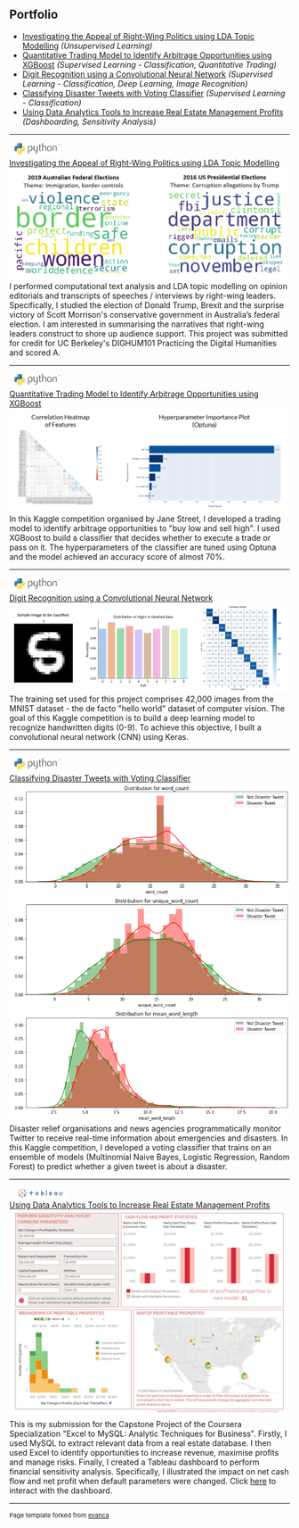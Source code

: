 ## Portfolio

- <a href="#Investigating-the-Appeal-of-Right-Wing-Politics-using-LDA-Topic-Modelling">Investigating the Appeal of Right-Wing Politics using LDA Topic Modelling</a> _(Unsupervised Learning)_
- <a href="#Quantitative-Trading-Model-to-Identify-Arbitrage-Opportunities-using-XGBoost">Quantitative Trading Model to Identify Arbitrage Opportunities using XGBoost</a> _(Supervised Learning - Classification, Quantitative Trading)_
- <a href="#Digit-Recognition-With-CNN">Digit Recognition using a Convolutional Neural Network</a> _(Supervised Learning - Classification, Deep Learning, Image Recognition)_
- <a href="#Classifying_Disaster_Tweets_with_Voting_Classifier">Classifying Disaster Tweets with Voting Classifier</a> _(Supervised Learning - Classification)_ 
- <a href="#Using-Data-Analytics-Tools-to-Increase-Real-Estate-Management-Profits">Using Data Analytics Tools to Increase Real Estate Management Profits</a> _(Dashboarding, Sensitivity Analysis)_

---

<a id="Investigating-the-Appeal-of-Right-Wing-Politics-using-LDA-Topic-Modelling"> &nbsp; <img src="images/python.png" height="25"><br>
[Investigating the Appeal of Right-Wing Politics using LDA Topic Modelling](https://github.com/GuoXuan97/Investigating-the-Appeal-of-Right-Wing-Politics-using-LDA-Topic-Modelling)<br></a>
<img src="images/investigating_right_wing_politics.png?raw=true"/><br>
I performed computational text analysis and LDA topic modelling on opinion editorials and transcripts of speeches / interviews by right-wing leaders. Specifically, I studied the election of Donald Trump, Brexit and the surprise victory of Scott Morrison's conservative government in Australia’s federal election. I am interested in summarising the narratives that right-wing leaders construct to shore up audience support. This project was submitted for credit for UC Berkeley's DIGHUM101 Practicing the Digital Humanities and scored A.

---

<a id="Quantitative-Trading-Model-to-Identify-Arbitrage-Opportunities-using-XGBoost"> &nbsp; <img src="images/python.png" height="25"><br>
[Quantitative Trading Model to Identify Arbitrage Opportunities using XGBoost](https://github.com/GuoXuan97/Jane-Street-Market-Prediction)<br></a>
<img src="images/jane-street-market-prediction.png?raw=true"/><br>
In this Kaggle competition organised by Jane Street, I developed a trading model to identify arbitrage opportunities to "buy low and sell high". I used XGBoost to build a classifier that decides whether to execute a trade or pass on it. The hyperparameters of the classifier are tuned using Optuna and the model achieved an accuracy score of almost 70%.

---

<a id="Digit-Recognition-With-CNN"> &nbsp; <img src="images/python.png" height="25"><br>
[Digit Recognition using a Convolutional Neural Network](https://github.com/GuoXuan97/Digit-Recognition-with-CNN)</a>  
<img src="images/digit_recognition.png?raw=true"/><br>
The training set used for this project comprises 42,000 images from the MNIST dataset - the de facto "hello world" dataset of computer vision. The goal of this Kaggle competition is to build a deep learning model to recognize handwritten digits (0-9). To achieve this objective, I built a convolutional neural network (CNN) using Keras.
 
---

<a id="Classifying_Disaster_Tweets_with_Voting_Classifier"> &nbsp; <img src="images/python.png" height="25"><br>
[Classifying Disaster Tweets with Voting Classifier](https://github.com/GuoXuan97/Kaggle-Project-NLP-with-Disaster-Tweets/)</a>
<img src="images/nlp_disaster_tweet_detection.png?raw=true"/>  <br>
Disaster relief organisations and news agencies programmatically monitor Twitter to receive real-time information about emergencies and disasters. In this Kaggle competition, I developed a voting classifier that trains on an ensemble of models (Multinomial Naive Bayes, Logistic Regression, Random Forest) to predict whether a given tweet is about a disaster.

---

<a id="Using-Data-Analytics-Tools-to-Increase-Real-Estate-Management-Profits"> &nbsp; <img src="images/tableau.png" height="20"><br>
[Using Data Analytics Tools to Increase Real Estate Management Profits](https://github.com/GuoXuan97/Increasing-Real-Estate-Management-Profits)</a>
<img src="images/Dashboard.jpg?raw=true"/> <br>
This is my submission for the Capstone Project of the Coursera Specialization "Excel to MySQL: Analytic Techniques for Business". Firstly, I used MySQL to extract relevant data from a real estate database. I then used Excel to identify opportunities to increase revenue, maximise profits and manage risks. Finally, I created a Tableau dashboard to perform financial sensitivity analysis. Specifically, I illustrated the impact on net cash flow and net profit when default parameters were changed. Click [here](https://public.tableau.com/profile/guo.xuan.wong#!/vizhome/WatershedDashboard_15979878979550/Dashboard1?publish=yes) to interact with the dashboard.


---
<p style="font-size:11px">Page template forked from <a href="https://github.com/evanca/quick-portfolio">evanca</a></p>
<!-- Remove above link if you don't want to attibute -->
